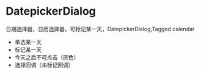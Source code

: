 # DatepickerDialog

日期选择器，日历选择器，可标记某一天，DatepickerDialog,Tagged calendar

- 单选某一天
- 标记某一天
- 今天之后不可点击（灰色）
- 选择回调（未标记回调）

